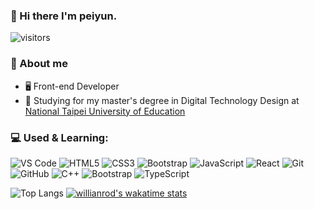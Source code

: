 ### 👋 Hi there I'm peiyun.
![visitors](https://visitor-badge-reloaded.herokuapp.com/badge?page_id=PEIYUNLEE.PEIYUNLEE&color=00cf00)

### :book: About me
- 🖥 Front-end Developer
- 🔭 Studying for my master's degree in Digital Technology Design at [National Taipei University of Education](https://www.ntue.edu.tw/)

### 💻 Used & Learning:
  ![VS Code](https://img.shields.io/badge/-VS%20Code-007ACC?style=plastic&logo=visual-studio-code)
  ![HTML5](https://img.shields.io/badge/-HTML5-E34F26?style=plastic&logo=html5&logoColor=white)
  ![CSS3](https://img.shields.io/badge/-CSS3-1572B6?style=plastic&logo=css3)
  ![Bootstrap](https://img.shields.io/badge/-Bootstrap-563D7C?style=plastic&logo=bootstrap)
  ![JavaScript](https://img.shields.io/badge/-JavaScript-black?style=plastic&logo=javascript)
  ![React](https://img.shields.io/badge/-React-3b2e5a?style=plastic&logo=react)
  ![Git](https://img.shields.io/badge/-Git-black?style=plastic&logo=git)
  ![GitHub](https://img.shields.io/badge/-GitHub-181717?style=plastic&logo=github)
  ![C++](https://img.shields.io/badge/-C++-00599C?style=plastic&logo=c)
![Bootstrap](https://img.shields.io/badge/-Bootstrap-563D7C?style=flat-square&logo=bootstrap)
![TypeScript](https://img.shields.io/badge/-TypeScript-007ACC?style=flat-square&logo=typescript)

![Top Langs](https://github-readme-stats.vercel.app/api/top-langs/?username=PEIYUNLEE&layout=compact)
[![willianrod's wakatime stats](https://github-readme-stats.vercel.app/api/wakatime?username=PEIYUNLEE)](https://github.com/anuraghazra/github-readme-stats)
